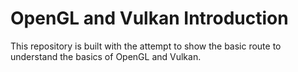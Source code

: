 # OpenGL and Vulkan Introduction
This repository is built with the attempt to show the basic route to understand the basics of OpenGL and Vulkan.
